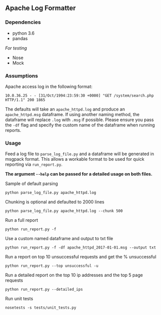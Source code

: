 ## Apache Log Formatter

### Dependencies
- python 3.6
- pandas

_For testing_
- Nose
- Mock

### Assumptions

Apache access log in the following format:
```
10.0.36.25 - - [31/Oct/1994:23:59:30 +0000] "GET /system/search.php HTTP/1.1" 200 1865
```
The defaults will take an `apache_httpd.log` and produce an `apache_httpd.msg` dataframe. If using another naming method, the dataframe will replace `.log` with `.msg` if possible. Please ensure you pass the `-df` flag and specify the custom name of the dataframe when running reports.

### Usage

Feed a log file to `parse_log_file.py` and a dataframe will be generated in msgpack format. This allows a workable format to be used for quick reporting via `run_report.py`.

**The argument `--help` can be passed for a detailed usage on both files.**

Sample of default parsing

```
python parse_log_file.py apache_httpd.log
```

Chunking is optional and defaulted to 2000 lines

```
python parse_log_file.py apache_httpd.log --chunk 500
```

Run a full report

```
python run_report.py -f
```

Use a custom named dataframe and output to txt file
```
python run_report.py -f -df apache_httpd_2017-01-01.msg --output txt
```

Run a report on top 10 unsuccessful requests and get the % unsuccessful
```
python run_report.py --top unsuccessful -u
```

Run a detailed report on the top 10 ip addresses and the top 5 page requests
```
python run_report.py --detailed_ips
```

Run unit tests
```
nosetests -s tests/unit_tests.py
```
